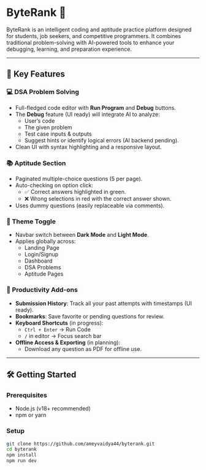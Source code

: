 # ByteRank 🚀

ByteRank is an intelligent coding and aptitude practice platform designed for students, job seekers, and competitive programmers. It combines traditional problem-solving with AI-powered tools to enhance your debugging, learning, and preparation experience.

---

## 🌟 Key Features

### 💻 DSA Problem Solving
- Full-fledged code editor with **Run Program** and **Debug** buttons.
- The **Debug** feature (UI ready) will integrate AI to analyze:
  - User’s code
  - The given problem
  - Test case inputs & outputs
  - Suggest hints or identify logical errors (AI backend pending).
- Clean UI with syntax highlighting and a responsive layout.

### 📚 Aptitude Section
- Paginated multiple-choice questions (5 per page).
- Auto-checking on option click:
  - ✅ Correct answers highlighted in green.
  - ❌ Wrong selections in red with the correct answer shown.
- Uses dummy questions (easily replaceable via comments).

### 🌙 Theme Toggle
- Navbar switch between **Dark Mode** and **Light Mode**.
- Applies globally across:
  - Landing Page
  - Login/Signup
  - Dashboard
  - DSA Problems
  - Aptitude Pages

### 🧠 Productivity Add-ons
- **Submission History**: Track all your past attempts with timestamps (UI ready).
- **Bookmarks**: Save favorite or pending questions for review.
- **Keyboard Shortcuts** (in progress):
  - `Ctrl + Enter` → Run Code
  - `/` in editor → Focus search bar
- **Offline Access & Exporting** (in planning):
  - Download any question as PDF for offline use.

---

## 🛠️ Getting Started

### Prerequisites
- Node.js (v18+ recommended)
- npm or yarn

### Setup

```bash
git clone https://github.com/ameyvaidya44/byterank.git
cd byterank
npm install
npm run dev
